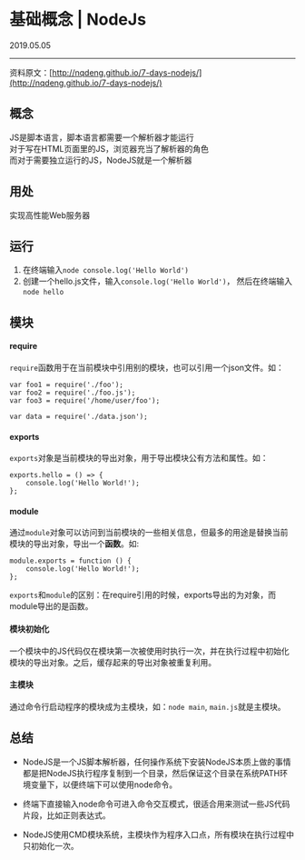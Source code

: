 # 基础概念 | NodeJs
<html><div class="articleTime">2019.05.05</div></html>

---

资料原文：[http://nqdeng.github.io/7-days-nodejs/](http://nqdeng.github.io/7-days-nodejs/)

## 概念
JS是脚本语言，脚本语言都需要一个解析器才能运行  
对于写在HTML页面里的JS，浏览器充当了解析器的角色  
而对于需要独立运行的JS，NodeJS就是一个解析器

## 用处
实现高性能Web服务器

## 运行
1. 在终端输入`node console.log('Hello World')`
2. 创建一个hello.js文件，输入`console.log('Hello World')`， 然后在终端输入`node hello`

## 模块
#### require
`require`函数用于在当前模块中引用别的模块，也可以引用一个json文件。如：
```
var foo1 = require('./foo');
var foo2 = require('./foo.js');
var foo3 = require('/home/user/foo');

var data = require('./data.json');
```
#### exports
`exports`对象是当前模块的导出对象，用于导出模块公有方法和属性。如：
```
exports.hello = () => {
    console.log('Hello World!');
};
```
#### module
通过`module`对象可以访问到当前模块的一些相关信息，但最多的用途是替换当前模块的导出对象，导出一个**函数**。如:
```
module.exports = function () {
    console.log('Hello World!');
};
```
`exports`和`module`的区别：在require引用的时候，exports导出的为对象，而module导出的是函数。

#### 模块初始化
一个模块中的JS代码仅在模块第一次被使用时执行一次，并在执行过程中初始化模块的导出对象。之后，缓存起来的导出对象被重复利用。

#### 主模块
通过命令行启动程序的模块成为主模块，如：`node main`, `main.js`就是主模块。

## 总结
- NodeJS是一个JS脚本解析器，任何操作系统下安装NodeJS本质上做的事情都是把NodeJS执行程序复制到一个目录，然后保证这个目录在系统PATH环境变量下，以便终端下可以使用node命令。

- 终端下直接输入node命令可进入命令交互模式，很适合用来测试一些JS代码片段，比如正则表达式。

- NodeJS使用CMD模块系统，主模块作为程序入口点，所有模块在执行过程中只初始化一次。